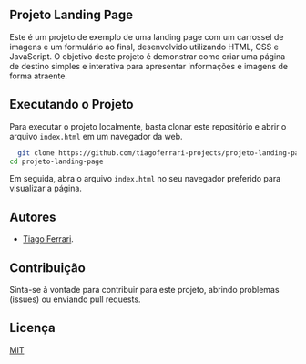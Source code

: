 ## Projeto Landing Page

Este é um projeto de exemplo de uma landing page com um carrossel de imagens e um formulário ao final, desenvolvido utilizando HTML, CSS e JavaScript. O objetivo deste projeto é demonstrar como criar uma página de destino simples e interativa para apresentar informações e imagens de forma atraente.




## Executando o Projeto

Para executar o projeto localmente, basta clonar este repositório e abrir o arquivo `index.html` em um navegador da web.

```bash
  git clone https://github.com/tiagoferrari-projects/projeto-landing-page.git
cd projeto-landing-page
```

Em seguida, abra o arquivo `index.html` no seu navegador preferido para visualizar a página.

## Autores

- [Tiago Ferrari](https://github.com/tiagoferrari-projects/).

## Contribuição

Sinta-se à vontade para contribuir para este projeto, abrindo problemas (issues) ou enviando pull requests.

## Licença

[MIT](https://choosealicense.com/licenses/mit/)

